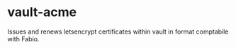 # vault-acme
Issues and renews letsencrypt certificates within vault in format comptabile with Fabio.
